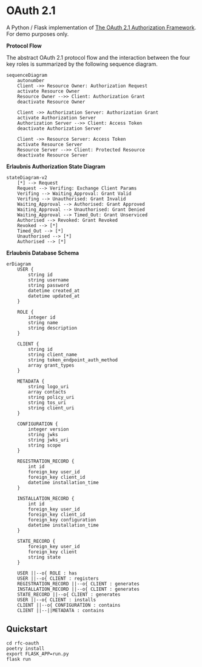 # OAuth 2.1

A Python / Flask implementation of [The OAuth 2.1 Authorization Framework](https://datatracker.ietf.org/doc/html/draft-ietf-oauth-v2-1-08). For demo purposes only.

**Protocol Flow**

The abstract OAuth 2.1 protocol flow and the interaction between the four key roles is summarized by the following sequence diagram.

```mermaid
sequenceDiagram
    autonumber
    Client ->> Resource Owner: Authorization Request
    activate Resource Owner
    Resource Owner -->> Client: Authorization Grant
    deactivate Resource Owner
    
    Client ->> Authorization Server: Authorization Grant
    activate Authorization Server
    Authorization Server -->> Client: Access Token
    deactivate Authorization Server
    
    Client ->> Resource Server: Access Token
    activate Resource Server
    Resource Server -->> Client: Protected Resource
    deactivate Resource Server
```

**Erlaubnis Authorization State Diagram**

```mermaid
stateDiagram-v2
	[*] --> Request
	Request --> Verifing: Exchange Client Params
	Verifing --> Waiting_Approval: Grant Valid
	Verifing --> Unauthorised: Grant Invalid
	Waiting_Approval --> Authorised: Grant Approved
	Waiting_Approval --> Unauthorised: Grant Denied
	Waiting_Approval --> Timed_Out: Grant Unserviced
	Authorised --> Revoked: Grant Revoked
	Revoked --> [*]
	Timed_Out --> [*]
	Unauthorised --> [*]
	Authorised --> [*]
```

**Erlaubnis Database Schema**

```mermaid
erDiagram
    USER {
        string id
        string username
        string password
        datetime created_at 
        datetime updated_at
    }
    
    ROLE {
        integer id
        string name
        string description
    }
    
    CLIENT {
        string id
        string client_name
        string token_endpoint_auth_method
        array grant_types
    }
    
    METADATA {
        string logo_uri
        array contacts
        string policy_uri
        string tos_uri
        string client_uri
    }
    
    CONFIGURATION {
        integer version
        string jwks
        string jwks_uri
        string scope
    }
    
    REGISTRATION_RECORD {
        int id
        foreign_key user_id
        foreign_key client_id
        datetime installation_time
    }
    
    INSTALLATION_RECORD {
        int id
        foreign_key user_id
        foreign_key client_id
        foreign_key configuration
        datetime installation_time
    }
    
    STATE_RECORD {
        foreign_key user_id
        foreign_key client
        string state
    }
    
    USER ||--o{ ROLE : has
    USER ||--o{ CLIENT : registers
    REGISTRATION_RECORD ||--o{ CLIENT : generates
    INSTALLATION_RECORD ||--o{ CLIENT : generates
    STATE_RECORD ||--o{ CLIENT : generates
    USER ||--o{ CLIENT : installs
    CLIENT ||--o{ CONFIGURATION : contains
    CLIENT ||--||METADATA : contains
```

## Quickstart

```shell
cd rfc-oauth
poetry install
export FLASK_APP=run.py
flask run
```